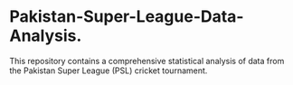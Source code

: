# Pakistan-Super-League-Data-Analysis.
This repository contains a comprehensive statistical analysis of data from the Pakistan Super League (PSL) cricket tournament.
